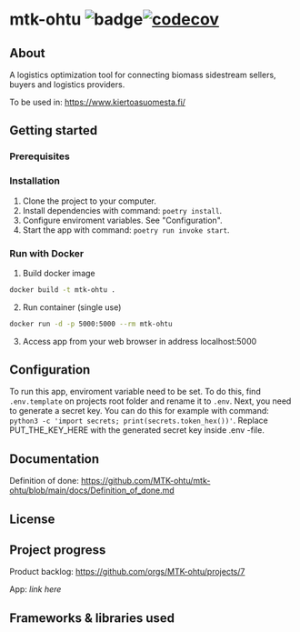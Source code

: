 # mtk-ohtu ![badge](https://github.com/MTK-ohtu/mtk-ohtu/workflows/CI/badge.svg)[![codecov](https://codecov.io/gh/MTK-ohtu/mtk-ohtu/graph/badge.svg?token=U4WI4WSGPC)](https://codecov.io/gh/MTK-ohtu/mtk-ohtu)

## About
A logistics optimization tool for connecting biomass sidestream sellers, buyers and logistics providers.

To be used in: https://www.kiertoasuomesta.fi/

## Getting started

### Prerequisites

### Installation

1. Clone the project to your computer.
2. Install dependencies with command: `poetry install`.
3. Configure enviroment variables. See "Configuration".
4. Start the app with command: `poetry run invoke start`.

### Run with Docker

1. Build docker image
```bash
docker build -t mtk-ohtu .
```
2. Run container (single use)
```bash
docker run -d -p 5000:5000 --rm mtk-ohtu
```
3. Access app from your web browser in address localhost:5000

## Configuration

To run this app, enviroment variable need to be set. To do this, find `.env.template` on projects root folder and rename it to `.env`.
Next, you need to generate a secret key. You can do this for example with command: `python3 -c 'import secrets; print(secrets.token_hex())'`. Replace PUT_THE_KEY_HERE with the generated secret key inside .env -file.


## Documentation

Definition of done: https://github.com/MTK-ohtu/mtk-ohtu/blob/main/docs/Definition_of_done.md

## License

## Project progress

Product backlog: https://github.com/orgs/MTK-ohtu/projects/7

App: _link here_


## Frameworks & libraries used

